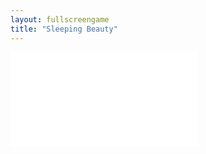 ```yaml
---
layout: fullscreengame
title: "Sleeping Beauty"
---
```

<embed src="src/" width="auto" height="auto" allowfullscreen>
